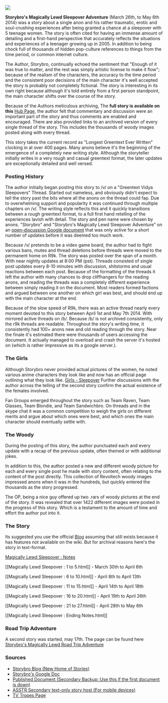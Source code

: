 ![](http://i.imgur.com/4xxpU3q.jpg)

**Storybro's Magically Lewd Sleepover Adventure** (March 26th, to May 6th 2014) was a story about a single anon and his rather traumatic, erotic and soul-crushing experiences after being granted a chance at a sleepover with 5 teenage women. The story is often cited for having an immense amount of detailing and a first-hand perspective that accurately reflects the situations and experiences of a teenager growing up in 2005. In addition to being chock full of thousands of hidden pop-culture references to things from the time period, or common internet culture.

The Author, Storybro, continually echoed the sentiment that "Enough of it was true to matter, and the rest was simply artistic license to make it flow"; because of the realism of the characters, the accuracy to the time period and the consistent poor decisions of the main character it's well accepted the story is probably not completely fictional. The story is interesting in its own right because although it's told entirely from a first person standpoint, the main character shifts over the course of the story.

Because of the Authors meticulous archiving, The **full story is available on this** [Hub Page](http://storybroadventures.wordpress.com/about/storybros-magically-lewd-sleepover-adventure/), the author felt that commentary and discussion were an important part of the story and thus comments are enabled and encouraged. There are also provided links to an archived version of every single thread of the story. This includes the thousands of woody images posted along with every thread.

This story takes the current record as "Longest Greentext Ever Written" clocking in at over 400 pages. Many anons believe it's the beginning of the emergence of a completely new writing style. Although the storyteller initially writes in a very rough and casual greentext format, the later updates are exceptionally detailed and well versed.


### Posting History

The author initially began posting this story to /v/ on a "Greentext Vidya Sleepovers" Thread. Started out nameless, and obviously didn't expect to tell the story past the bits where all the anons on the thread could fap. Due to overwhelming support and popularity it was continued through multiple chapters on /v/. The writing style reflects this and it quickly transitions between a rough greentext format, to a full first hand retelling of the experiences lavish with detail. The story and pen name were chosen by anons. "Storybro" and "Storybro's Magically Lewd Sleepover Adventure" on an [open-discussion Google document](https://docs.google.com/document/d/1JDJVFoV2liUOI0BPSMZVPUvT1PNUrTiSRMIQz6DTiT8) that was only active for a short number of updates before it was deemed too much work.

Because /v/ pretends to be a video game board, the author had to fight various bans, mutes and thread deletions before threads were moved to the permanent home on R9k. The story was posted over the span of a month. With near nightly updates at 8:00 PM (pst). Threads consisted of single post updates every 8-10 minutes with discussion, shitstorms and usual reactions between each post. Because of the formatting of the threads it left the author with many chances to drop cliffhangers for the reading anons, and reading the threads was a completely different experience between simply reading it on the document. Most readers formed factions and argued between one another on which girl was best, and should end up with the main character at the end.

Because of the slow speed of R9k, there was an active thread nearly every moment devoted to this story between April 1st and May 7th 2014. With mirrored active threads on /b/. Because /b/ is not archived consistently, only the r9k threads are readable. Throughout the story's writing time, it consistently had 100+ anons new and old reading through the story. Near the finale it's estimated there were thousands of users accessing the document. It actually managed to overload and crash the server it's hosted on (which is rather impressive as its a google server.).




### The Girls

Although Storybro never provided actual pictures of the women, he noted various anime characters they look like and now has an official page outlining what they look like. [Girls - Sleepover](http://storybroadventures.wordpress.com/about/storybros-magically-lewd-sleepover-adventure/the-girls-sleepover/)
 Further discussions with the author across the telling of the second story confirm the actual existence of the females involved.


Fan Groups emerged throughout the story such as Team Raven, Team Glasses, Team Blondie, and Team Sandwichbro. On threads and in the skype chat it was a common competition to weigh the girls on different merits and argue about which ones were best, and which ones the main character should eventually settle with.




### The Woody

During the posting of this story, the author punctuated each and every update with a recap of the previous update, often themed or with additional jokes. 

In addition to this, the author posted a new and different woody picture for each and every single post he made with story content, often relating to the content of the post directly. This collection of Revoltech woody images impressed anons when it was in the hundreds, but quickly entered the thousands as the story progressed.

The OP, being a nice guy offered up two .rars of woody pictures at the end of the story. It was revealed that over 1422 different images were posted in the progress of this story. Which is a testament to the amount of time and effort the author put into it.

### The Story
Its suggested you use the official [Blog](http://storybroadventures.wordpress.com/) assuming that still exists because it has features not available on the wiki. But for archival reasons here's the story in text-format.

[Magically Lewd Sleepover : Notes](https://github.com/bibanon/bibanon/wiki/Magically-Lewd-Sleepover-:-Notes)

[[Magically Lewd Sleepover : 1 to 5.html]] - March 30th to April 6th

[[Magically Lewd Sleepover : 6 to 10.html]] - April 8th to April 13th

[[Magically Lewd Sleepover : 11 to 15.html]] - April 14th to April 18th

[[Magically Lewd Sleepover : 16 to 20.html]] - April 19th to April 26th

[[Magically Lewd Sleepover : 21 to 27.html]] - April 28th to May 6th

[[Magically Lewd Sleepover : Ending Notes.html]]

### Road Trip Adventure
A second story was started, may 17th. The page can be found here [Storybro's Magically Lewd Road Trip Adventure](http://storybroadventures.wordpress.com/about/magically-lewd-road-trip-adventure/)

### Sources

* [Storybro Blog (New Home of Stories)](http://storybroadventures.wordpress.com)
* [Storybro's Google Doc](https://docs.google.com/document/d/1KvjPwwYXYNMopylbhQNl5e3_UFvV8qP_We72xWYCmao/edit#)
* [Published Document (Secondary Backup: Use this if the first document is down)](https://docs.google.com/document/d/1KvjPwwYXYNMopylbhQNl5e3_UFvV8qP_We72xWYCmao/pub)
* [ASSTR Secondary text-only story host (For mobile devices)](http://www.asstr.org/files/Authors/Storybro/)
* [TV Tropes Page](http://tvtropes.org/pmwiki/pmwiki.php/Literature/StorybrosMagicallyLewdSleepoverAdventure)